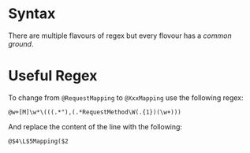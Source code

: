 # Syntax
There are multiple flavours of regex but every flovour has a *common ground*.

# Useful Regex


To change from `@RequestMapping` to `@XxxMapping` use the following regex:
```
@w+[M]\w*\(((.*"),(.*RequestMethod\W(.{1})(\w+)))
```
And replace the content of the line with the following:
```
@$4\L$5Mapping($2
```
